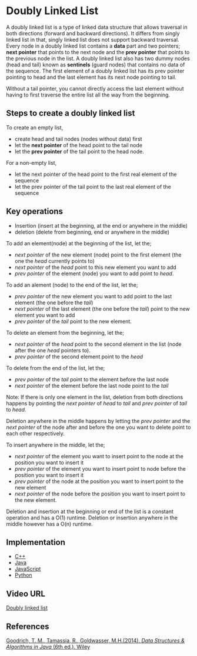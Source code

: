 # Doubly Linked List

A doubly linked list is a type of linked data structure that allows traversal in both directions (forward and backward directions). 
It differs from singly linked list in that, singly linked list does not support backward traversal. 
Every node in a doubly linked list contains a **data** part and two pointers; **next pointer** that points to the next node and the **prev pointer** that points to the previous node in the list. 
A doubly linked list also has two dummy nodes (head and tail) known as **sentinels** (guard nodes) that contains no data of the sequence. 
The first element of a doubly linked list has its prev pointer pointing to head and the last element has its next node pointing to tail. 

Without a tail pointer, you cannot directly access the last element without having to first traverse the entire list all the way from the beginning. 

## Steps to create a doubly linked list
To create an empty list,
- create head and tail nodes (nodes without data) first
- let the **next pointer** of the head point to the tail node
- let the **prev pointer** of the tail point to the head node.

For a non-empty list,
- let the next pointer of the head point to the first real element of the sequence
- let the prev pointer of the tail point to the last real element of the sequence

## Key operations
- Insertion (insert at the beginning, at the end or anywhere in the middle)
- deletion (delete from beginning, end or anywhere in the middle)

To add an element(node) at the beginning of the list, let the;
- *next pointer* of the new element (node) point to the first element (the one the *head* currently points to)
- *next pointer* of the *head* point to this new element you want to add
- *prev pointer* of the element (node) you want to add point to *head*.

To add an alement (node) to the end of the list, let the;
- *prev pointer* of the new element you want to add point to the last element (the one before the *tail*)
- *next pointer* of the last element (the one before the *tail*) point to the new element you want to add
- *prev pointer* of the *tail* point to the new element.

To delete an element from the beginning, let the;
- *next pointer* of the *head* point to the second element in the list (node after the one *head* pointers to). 
- *prev pointer* of the second element point to the *head*
 

To delete from the end of the list, let the;
- *prev pointer* of the *tail* point to the element before the last node
- *next pointer* of the element before the last node point to the *tail*

Note: If there is only one element in the list, deletion from both directions happens by pointing the *next pointer* of *head* to *tail* and *prev pointer* of *tail* to *head*. 

Deletion anywhere in the middle happens by letting the *prev pointer* and the *next pointer* of the node after and before the one you want to delete point to each other respectively.

To insert anywhere in the middle, let the;
- *next pointer* of the element you want to insert point to the node at the position you want to insert it
- *prev pointer* of the element you want to insert point to node before the position you want to insert it
- *prev pointer* of the node at the position you want to insert point to the new element
- *next pointer* of the node before the position you want to insert point to the new element.

Deletion and insertion at the beginning or end of the list is a constant operation and has a O(1) runtime. Deletion or insertion anywhere in the middle however has a O(n) runtime. 


## Implementation

- [C++](../../../algorithms/C/linked-lists/doubly-linked-list.c)
- [Java](../../../algorithms/CPlusPlus/Linked-Lists/doubly.cpp)
- [JavaScript](../../../algorithms/Java/linked-lists/doubly.java)
- [Python](../../../algorithms/Python/linked_lists/doubly.py)

## Video URL

[Doubly linked list](https://www.youtube.com/watch?v=nquQ_fYGGA4)


## References

[Goodrich, T. M., Tamassia, R., Goldwasser, M.H.(2014). *Data Structures & Algorithms in Java* (6th ed.). Wiley](https://www.wiley.com/en-us/Data+Structures+and+Algorithms+in+Java,+6th+Edition-p-9781118771334)
